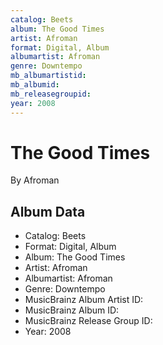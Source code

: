 ```yaml
---
catalog: Beets
album: The Good Times
artist: Afroman
format: Digital, Album
albumartist: Afroman
genre: Downtempo
mb_albumartistid: 
mb_albumid: 
mb_releasegroupid: 
year: 2008
---
```


# The Good Times

By Afroman

## Album Data

- Catalog: Beets
- Format: Digital, Album
- Album: The Good Times
- Artist: Afroman
- Albumartist: Afroman
- Genre: Downtempo
- MusicBrainz Album Artist ID: 
- MusicBrainz Album ID: 
- MusicBrainz Release Group ID: 
- Year: 2008

